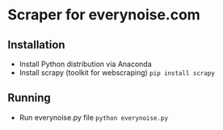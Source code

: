 # Scraper for everynoise.com

## Installation
- Install Python distribution via Anaconda
- Install scrapy (toolkit for webscraping)
`pip install scrapy` 

## Running
- Run everynoise.py file
`python everynoise.py`

